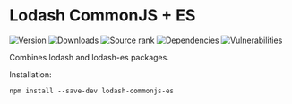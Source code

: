 # Lodash CommonJS + ES

[![Version](https://img.shields.io/github/package-json/v/ilyub/lodash-commonjs-es)](https://github.com/ilyub/lodash-commonjs-es)
[![Downloads](https://img.shields.io/npm/dm/lodash-commonjs-es)](https://www.npmjs.com/package/lodash-commonjs-es)
[![Source rank](https://img.shields.io/librariesio/sourcerank/npm/lodash-commonjs-es)](https://libraries.io/npm/lodash-commonjs-es)
[![Dependencies](https://img.shields.io/librariesio/release/npm/lodash-commonjs-es)](https://libraries.io/npm/lodash-commonjs-es)
[![Vulnerabilities](https://img.shields.io/snyk/vulnerabilities/npm/lodash-commonjs-es)](https://snyk.io/advisor/npm-package/lodash-commonjs-es)

Combines lodash and lodash-es packages.

Installation:
```
npm install --save-dev lodash-commonjs-es
```
